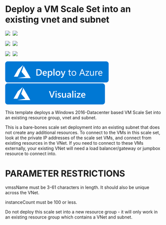 # Deploy a VM Scale Set into an existing vnet and subnet

<IMG SRC="https://azurequickstartsservice.blob.core.windows.net/badges/201-vmss-win-existing-vnet/PublicLastTestDate.svg" />&nbsp;
<IMG SRC="https://azurequickstartsservice.blob.core.windows.net/badges/201-vmss-win-existing-vnet/PublicDeployment.svg" />&nbsp;

<IMG SRC="https://azurequickstartsservice.blob.core.windows.net/badges/201-vmss-win-existing-vnet/FairfaxLastTestDate.svg" />&nbsp;
<IMG SRC="https://azurequickstartsservice.blob.core.windows.net/badges/201-vmss-win-existing-vnet/FairfaxDeployment.svg" />&nbsp;

<IMG SRC="https://azurequickstartsservice.blob.core.windows.net/badges/201-vmss-win-existing-vnet/BestPracticeResult.svg" />&nbsp;
<IMG SRC="https://azurequickstartsservice.blob.core.windows.net/badges/201-vmss-win-existing-vnet/CredScanResult.svg" />&nbsp;

<a href="https://portal.azure.com/#create/Microsoft.Template/uri/https%3A%2F%2Fraw.githubusercontent.com%2FAzure%2Fazure-quickstart-templates%2Fmaster%2F201-vmss-win-existing-vnet%2Fazuredeploy.json" target="_blank">
    <img src="https://raw.githubusercontent.com/Azure/azure-quickstart-templates/master/1-CONTRIBUTION-GUIDE/images/deploytoazure.svg?sanitize=true"/>
</a>
<a href="http://armviz.io/#/?load=https%3A%2F%2Fraw.githubusercontent.com%2FAzure%2Fazure-quickstart-templates%2Fmaster%2F201-vmss-win-existing-vnet%2Fazuredeploy.json" target="_blank">
    <img src="https://raw.githubusercontent.com/Azure/azure-quickstart-templates/master/1-CONTRIBUTION-GUIDE/images/visualizebutton.svg?sanitize=true"/>
</a>

This template deploys a Windows 2016-Datacenter based VM Scale Set into an existing resource group, vnet and subnet. 

This is a bare-bones scale set deployment into an existing subnet that does not create any additional resources. To connect to the VMs in this scale set, look at the private IP addresses of the scale set VMs, and connect from existing resources in the VNet. If you need to connect to these VMs externally, your existing VNet will need a load balancer/gateway or jumpbox resource to connect into.

PARAMETER RESTRICTIONS
======================

vmssName must be 3-61 characters in length. It should also be unique across the VNet.

instanceCount must be 100 or less.

Do not deploy this scale set into a new resource group - it will only work in an existing resource group which contains a VNet and subnet.

